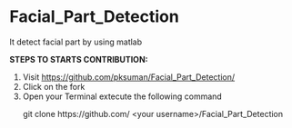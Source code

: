 # Facial_Part_Detection
It detect facial part by using matlab

<strong>STEPS TO STARTS CONTRIBUTION:</strong>
<p>
<ol>
<li>Visit <a href="https://github.com/pksuman/Facial_Part_Detection/">https://github.com/pksuman/Facial_Part_Detection/</a> </li>
<li>Click on the fork</li> 
<li>Open your Terminal extecute the following command
<p> git clone https://github.com/ &lt;your username&gt;/Facial_Part_Detection</p>
</li>
<ol>
</p>
